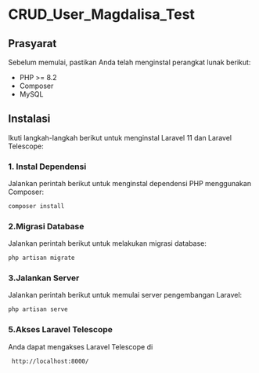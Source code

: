 # CRUD_User_Magdalisa_Test

## Prasyarat

Sebelum memulai, pastikan Anda telah menginstal perangkat lunak berikut:

- PHP >= 8.2
- Composer
- MySQL

## Instalasi

Ikuti langkah-langkah berikut untuk menginstal Laravel 11 dan Laravel Telescope:

### 1. Instal Dependensi

Jalankan perintah berikut untuk menginstal dependensi PHP menggunakan Composer:
```bash
composer install
```

### 2.Migrasi Database
Jalankan perintah berikut untuk melakukan migrasi database:
```bash
php artisan migrate
```

### 3.Jalankan Server
Jalankan perintah berikut untuk memulai server pengembangan Laravel:
```bash
php artisan serve
```

### 5.Akses Laravel Telescope
Anda dapat mengakses Laravel Telescope di
```bash
 http://localhost:8000/
```





